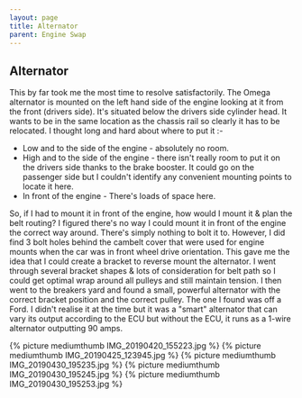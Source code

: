 ```yaml
---
layout: page
title: Alternator
parent: Engine Swap
---
```

## Alternator

This by far took me the most time to resolve satisfactorily. The Omega alternator is mounted on the left hand side of the engine looking at it from the front (drivers side). It's situated below the drivers side cylinder head. It wants to be in the same location as the chassis rail so clearly it has to be relocated. I thought long and hard about where to put it :-

-   Low and to the side of the engine - absolutely no room.
-   High and to the side of the engine - there isn't really room to put
    it on the drivers side thanks to the brake booster. It could go on
    the passenger side but I couldn't identify any convenient mounting
    points to locate it here.
-   In front of the engine - There's loads of space here.

So, if I had to mount it in front of the engine, how would I mount it & plan the belt routing? I figured there's no way I could mount it in front of the engine the correct way around. There's simply nothing to bolt it to. However, I did find 3 bolt holes behind the cambelt cover that were used for engine mounts when the car was in front wheel drive orientation. This gave me the idea that I could create a bracket to reverse mount the alternator. I went through several bracket shapes & lots of consideration for belt path so I could get optimal wrap around all pulleys and still maintain tension. I then went to the breakers yard and found a small, powerful alternator with the correct bracket position and the correct pulley. The one I found was off a Ford. I didn't realise it at the time but it was a "smart" alternator that can vary its output according to the ECU but without the ECU, it runs as a 1-wire alternator outputting 90 amps.

{% picture mediumthumb IMG_20190420_155223.jpg %}
{% picture mediumthumb IMG_20190425_123945.jpg %}
{% picture mediumthumb IMG_20190430_195235.jpg %}
{% picture mediumthumb IMG_20190430_195245.jpg %}
{% picture mediumthumb IMG_20190430_195253.jpg %}

